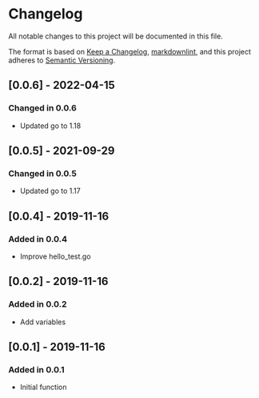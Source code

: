 # Changelog

All notable changes to this project will be documented in this file.

The format is based on [Keep a Changelog](https://keepachangelog.com/en/1.0.0/),
[markdownlint](https://dlaa.me/markdownlint/),
and this project adheres to [Semantic Versioning](https://semver.org/spec/v2.0.0.html).

## [0.0.6] - 2022-04-15

### Changed in 0.0.6

- Updated go to 1.18

## [0.0.5] - 2021-09-29

### Changed in 0.0.5

- Updated go to 1.17

## [0.0.4] - 2019-11-16

### Added in 0.0.4

- Improve hello_test.go

## [0.0.2] - 2019-11-16

### Added in 0.0.2

- Add variables

## [0.0.1] - 2019-11-16

### Added in 0.0.1

- Initial function
